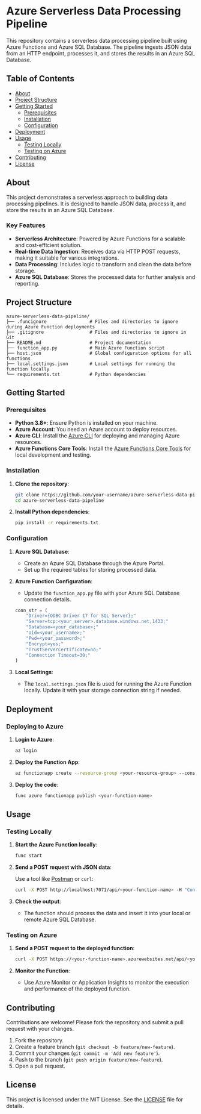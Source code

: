 # Azure Serverless Data Processing Pipeline

This repository contains a serverless data processing pipeline built using Azure Functions and Azure SQL Database. The pipeline ingests JSON data from an HTTP endpoint, processes it, and stores the results in an Azure SQL Database.

## Table of Contents

- [About](#about)
- [Project Structure](#project-structure)
- [Getting Started](#getting-started)
  - [Prerequisites](#prerequisites)
  - [Installation](#installation)
  - [Configuration](#configuration)
- [Deployment](#deployment)
- [Usage](#usage)
  - [Testing Locally](#testing-locally)
  - [Testing on Azure](#testing-on-azure)
- [Contributing](#contributing)
- [License](#license)

## About

This project demonstrates a serverless approach to building data processing pipelines. It is designed to handle JSON data, process it, and store the results in an Azure SQL Database.

### Key Features

- **Serverless Architecture**: Powered by Azure Functions for a scalable and cost-efficient solution.
- **Real-time Data Ingestion**: Receives data via HTTP POST requests, making it suitable for various integrations.
- **Data Processing**: Includes logic to transform and clean the data before storage.
- **Azure SQL Database**: Stores the processed data for further analysis and reporting.

## Project Structure

```plaintext
azure-serverless-data-pipeline/
├── .funcignore                # Files and directories to ignore during Azure Function deployments
├── .gitignore                 # Files and directories to ignore in Git
├── README.md                  # Project documentation
├── function_app.py            # Main Azure Function script
├── host.json                  # Global configuration options for all functions
├── local.settings.json        # Local settings for running the function locally
└── requirements.txt           # Python dependencies
```

## Getting Started

### Prerequisites

- **Python 3.8+**: Ensure Python is installed on your machine.
- **Azure Account**: You need an Azure account to deploy resources.
- **Azure CLI**: Install the [Azure CLI](https://docs.microsoft.com/en-us/cli/azure/install-azure-cli) for deploying and managing Azure resources.
- **Azure Functions Core Tools**: Install the [Azure Functions Core Tools](https://docs.microsoft.com/en-us/azure/azure-functions/functions-run-local) for local development and testing.

### Installation

1. **Clone the repository**:

   ```bash
   git clone https://github.com/your-username/azure-serverless-data-pipeline.git
   cd azure-serverless-data-pipeline
   ```

2. **Install Python dependencies**:

   ```bash
   pip install -r requirements.txt
   ```

### Configuration

1. **Azure SQL Database**: 
   - Create an Azure SQL Database through the Azure Portal.
   - Set up the required tables for storing processed data.

2. **Azure Function Configuration**:
   - Update the `function_app.py` file with your Azure SQL Database connection details.

   ```python
   conn_str = (
       "Driver={ODBC Driver 17 for SQL Server};"
       "Server=tcp:<your_server>.database.windows.net,1433;"
       "Database=<your_database>;"
       "Uid=<your_username>;"
       "Pwd=<your_password>;"
       "Encrypt=yes;"
       "TrustServerCertificate=no;"
       "Connection Timeout=30;"
   )
   ```

3. **Local Settings**:
   - The `local.settings.json` file is used for running the Azure Function locally. Update it with your storage connection string if needed.

## Deployment

### Deploying to Azure

1. **Login to Azure**:

   ```bash
   az login
   ```

2. **Deploy the Function App**:

   ```bash
   az functionapp create --resource-group <your-resource-group> --consumption-plan-location <your-location> --runtime python --functions-version 3 --name <your-function-name> --storage-account <your-storage-account>
   ```

3. **Deploy the code**:

   ```bash
   func azure functionapp publish <your-function-name>
   ```

## Usage

### Testing Locally

1. **Start the Azure Function locally**:

   ```bash
   func start
   ```

2. **Send a POST request with JSON data**:

   Use a tool like [Postman](https://www.postman.com/) or `curl`:

   ```bash
   curl -X POST http://localhost:7071/api/<your-function-name> -H "Content-Type: application/json" -d @sample_input.json
   ```

3. **Check the output**:
   - The function should process the data and insert it into your local or remote Azure SQL Database.

### Testing on Azure

1. **Send a POST request to the deployed function**:

   ```bash
   curl -X POST https://<your-function-name>.azurewebsites.net/api/<your-function-name> -H "Content-Type: application/json" -d @sample_input.json
   ```

2. **Monitor the Function**:
   - Use Azure Monitor or Application Insights to monitor the execution and performance of the deployed function.

## Contributing

Contributions are welcome! Please fork the repository and submit a pull request with your changes.

1. Fork the repository.
2. Create a feature branch (`git checkout -b feature/new-feature`).
3. Commit your changes (`git commit -m 'Add new feature'`).
4. Push to the branch (`git push origin feature/new-feature`).
5. Open a pull request.

## License

This project is licensed under the MIT License. See the [LICENSE](LICENSE) file for details.
